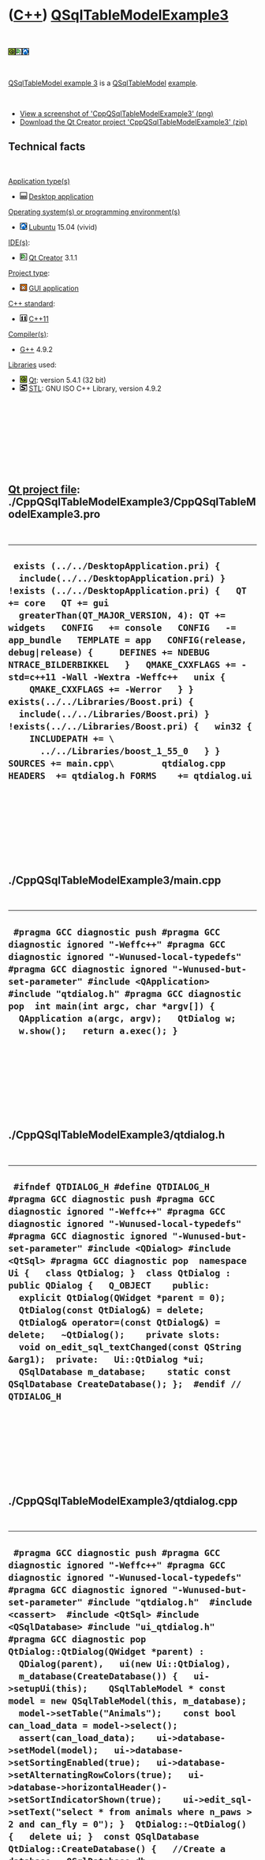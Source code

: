 



 

 

 

 

 

([C++](Cpp.htm)) [QSqlTableModelExample3](CppQSqlTableModelExample3.htm)
========================================================================

 

![Qt](PicQt.png)![Qt
Creator](PicQtCreator.png)![Lubuntu](PicLubuntu.png)

 

[QSqlTableModel example 3](CppQSqlTableModelExample3.htm) is a
[QSqlTableModel](CppQSqlTableModel.htm) [example](CppExample.htm).

 

-   [View a screenshot of
    'CppQSqlTableModelExample3' (png)](CppQSqlTableModelExample3.png)
-   [Download the Qt Creator project
    'CppQSqlTableModelExample3' (zip)](CppQSqlTableModelExample3.zip)

Technical facts
---------------

 

[Application type(s)](CppApplication.htm)

-   ![Desktop](PicDesktop.png) [Desktop
    application](CppDesktopApplication.htm)

[Operating system(s) or programming environment(s)](CppOs.htm)

-   ![Lubuntu](PicLubuntu.png) [Lubuntu](CppLubuntu.htm) 15.04 (vivid)

[IDE(s)](CppIde.htm):

-   ![Qt Creator](PicQtCreator.png) [Qt Creator](CppQtCreator.htm) 3.1.1

[Project type](CppQtProjectType.htm):

-   ![GUI](PicGui.png) [GUI application](CppGuiApplication.htm)

[C++ standard](CppStandard.htm):

-   ![C++11](PicCpp11.png) [C++11](Cpp11.htm)

[Compiler(s)](CppCompiler.htm):

-   [G++](CppGpp.htm) 4.9.2

[Libraries](CppLibrary.htm) used:

-   ![Qt](PicQt.png) [Qt](CppQt.htm): version 5.4.1 (32 bit)
-   ![STL](PicStl.png) [STL](CppStl.htm): GNU ISO C++ Library, version
    4.9.2

 

 

 

 

 

[Qt project file](CppQtProjectFile.htm): ./CppQSqlTableModelExample3/CppQSqlTableModelExample3.pro
--------------------------------------------------------------------------------------------------

 

  -------------------------------------------------------------------------------------------------------------------------------------------------------------------------------------------------------------------------------------------------------------------------------------------------------------------------------------------------------------------------------------------------------------------------------------------------------------------------------------------------------------------------------------------------------------------------------------------------------------------------------------------------------------------------------------------------------------------------------------------------
  ` exists (../../DesktopApplication.pri) {   include(../../DesktopApplication.pri) } !exists (../../DesktopApplication.pri) {   QT += core   QT += gui   greaterThan(QT_MAJOR_VERSION, 4): QT += widgets   CONFIG   += console   CONFIG   -= app_bundle   TEMPLATE = app   CONFIG(release, debug|release) {     DEFINES += NDEBUG NTRACE_BILDERBIKKEL   }   QMAKE_CXXFLAGS += -std=c++11 -Wall -Wextra -Weffc++   unix {     QMAKE_CXXFLAGS += -Werror   } }  exists(../../Libraries/Boost.pri) {   include(../../Libraries/Boost.pri) } !exists(../../Libraries/Boost.pri) {   win32 {     INCLUDEPATH += \       ../../Libraries/boost_1_55_0   } }  SOURCES += main.cpp\         qtdialog.cpp HEADERS  += qtdialog.h FORMS    += qtdialog.ui`
  -------------------------------------------------------------------------------------------------------------------------------------------------------------------------------------------------------------------------------------------------------------------------------------------------------------------------------------------------------------------------------------------------------------------------------------------------------------------------------------------------------------------------------------------------------------------------------------------------------------------------------------------------------------------------------------------------------------------------------------------------

 

 

 

 

 

./CppQSqlTableModelExample3/main.cpp
------------------------------------

 

  -----------------------------------------------------------------------------------------------------------------------------------------------------------------------------------------------------------------------------------------------------------------------------------------------------------------------------------------------------------------------------------------
  ` #pragma GCC diagnostic push #pragma GCC diagnostic ignored "-Weffc++" #pragma GCC diagnostic ignored "-Wunused-local-typedefs" #pragma GCC diagnostic ignored "-Wunused-but-set-parameter" #include <QApplication> #include "qtdialog.h" #pragma GCC diagnostic pop  int main(int argc, char *argv[]) {   QApplication a(argc, argv);   QtDialog w;   w.show();   return a.exec(); }`
  -----------------------------------------------------------------------------------------------------------------------------------------------------------------------------------------------------------------------------------------------------------------------------------------------------------------------------------------------------------------------------------------

 

 

 

 

 

./CppQSqlTableModelExample3/qtdialog.h
--------------------------------------

 

  ----------------------------------------------------------------------------------------------------------------------------------------------------------------------------------------------------------------------------------------------------------------------------------------------------------------------------------------------------------------------------------------------------------------------------------------------------------------------------------------------------------------------------------------------------------------------------------------------------------------------------------------------------------------------------------------------------------------------------------------------------------
  ` #ifndef QTDIALOG_H #define QTDIALOG_H  #pragma GCC diagnostic push #pragma GCC diagnostic ignored "-Weffc++" #pragma GCC diagnostic ignored "-Wunused-local-typedefs" #pragma GCC diagnostic ignored "-Wunused-but-set-parameter" #include <QDialog> #include <QtSql> #pragma GCC diagnostic pop  namespace Ui {   class QtDialog; }  class QtDialog : public QDialog {   Q_OBJECT    public:   explicit QtDialog(QWidget *parent = 0);   QtDialog(const QtDialog&) = delete;   QtDialog& operator=(const QtDialog&) = delete;   ~QtDialog();    private slots:   void on_edit_sql_textChanged(const QString &arg1);  private:   Ui::QtDialog *ui;   QSqlDatabase m_database;    static const QSqlDatabase CreateDatabase(); };  #endif // QTDIALOG_H`
  ----------------------------------------------------------------------------------------------------------------------------------------------------------------------------------------------------------------------------------------------------------------------------------------------------------------------------------------------------------------------------------------------------------------------------------------------------------------------------------------------------------------------------------------------------------------------------------------------------------------------------------------------------------------------------------------------------------------------------------------------------------

 

 

 

 

 

./CppQSqlTableModelExample3/qtdialog.cpp
----------------------------------------

 

  -----------------------------------------------------------------------------------------------------------------------------------------------------------------------------------------------------------------------------------------------------------------------------------------------------------------------------------------------------------------------------------------------------------------------------------------------------------------------------------------------------------------------------------------------------------------------------------------------------------------------------------------------------------------------------------------------------------------------------------------------------------------------------------------------------------------------------------------------------------------------------------------------------------------------------------------------------------------------------------------------------------------------------------------------------------------------------------------------------------------------------------------------------------------------------------------------------------------------------------------------------------------------------------------------------------------------------------------------------------------------------------------------------------------------------------------------------------------------------------------------------------------------------------------------------------------------------------------------------------------------------------------------------------------------------------------------------------------------------------------------------------------------------------------------------------------------------------------------------------------------------------------------------------------------------------------------------------------------------------------------------------------------------------------------------------------------------------------------------------------------------------------------------------------------------------------------------------------------------------------------------------------------------------------------------------------------------------------------------------------------------------------------------------------------------------------------------------------------------------------------------------------------------------------------------------------------------------------------------------------------------------------------------------------------------------------------------------------------------------------------------------------------------------------------------------------------------------------------------------------------------------------------------------------------------------------------------------------------------------------------------------------------------------------------------------------------------------------------------------------------------------------------------------------------------------------------------------------------------------------------------------------------------------------------------------------------
  ` #pragma GCC diagnostic push #pragma GCC diagnostic ignored "-Weffc++" #pragma GCC diagnostic ignored "-Wunused-local-typedefs" #pragma GCC diagnostic ignored "-Wunused-but-set-parameter" #include "qtdialog.h"  #include <cassert>  #include <QtSql> #include <QSqlDatabase> #include "ui_qtdialog.h" #pragma GCC diagnostic pop  QtDialog::QtDialog(QWidget *parent) :   QDialog(parent),   ui(new Ui::QtDialog),   m_database(CreateDatabase()) {   ui->setupUi(this);    QSqlTableModel * const model = new QSqlTableModel(this, m_database);    model->setTable("Animals");    const bool can_load_data = model->select();   assert(can_load_data);    ui->database->setModel(model);   ui->database->setSortingEnabled(true);   ui->database->setAlternatingRowColors(true);   ui->database->horizontalHeader()->setSortIndicatorShown(true);    ui->edit_sql->setText("select * from animals where n_paws > 2 and can_fly = 0"); }  QtDialog::~QtDialog() {   delete ui; }  const QSqlDatabase QtDialog::CreateDatabase() {   //Create a database   QSqlDatabase db = QSqlDatabase::addDatabase("QSQLITE"); //Choose from QSQLITE QODBC3 QODBC   db.setDatabaseName("zoo_database.sqlite");   const bool ok = db.open();   assert(ok);    //Delete the table 'Animals' from a possible previous session   QSqlQuery("DROP TABLE animals");   assert(db.tables().empty() && "There must be zero tables at startup");    //Creata a 'Animals' table   QSqlQuery("CREATE TABLE Animals (name TEXT NOT NULL, \"n_paws\" INT, \"can_fly\")");   assert(db.tables().size() == 1 && "Table Animals must have been created");    //Check that table is empty   {     QSqlQuery query("SELECT * FROM Animals");     //Using QSqlQuery::size is not supported by all drivers, so count the number of rows manually     int size = 0;     while (query.next()) { ++size; }     assert(size == 0 && "Table Animals must be empty directly after its creation");   }    //Insert animals   QSqlQuery("INSERT INTO Animals VALUES (\"Starfish\",5,0)");   QSqlQuery("INSERT INTO Animals VALUES (\"Duck\",2,1)");   QSqlQuery("INSERT INTO Animals VALUES (\"Horse\",4,0)");   QSqlQuery("INSERT INTO Animals VALUES (\"Sponge\",1,0)");    //Check that table is not empty anymore   {     QSqlQuery query("SELECT * FROM Animals");     //Using QSqlQuery::size is not supported by all drivers, so count the number of rows manually     int size = 0;     while (query.next()) { ++size; }     assert(size == 4 && "Table Animals must contain four animals");   }    return db; }  void QtDialog::on_edit_sql_textChanged(const QString &arg1) {   QSqlQuery query(arg1);   ui->selection->clear();    const int n_cols = 3;   ui->selection->setColumnCount(n_cols);   ui->selection->setRowCount(0);    if (!query.isActive()) return;   //Using QSqlQuery::size is not supported by all drivers, so count the number of rows manually   int row = 0;   while (query.next())   {     ui->selection->setRowCount(ui->selection->rowCount() + 1);     for (int col=0; col!=n_cols; ++col)     {       QTableWidgetItem * const item = new QTableWidgetItem;       item->setText(query.value(col).toString());       ui->selection->setItem(row,col,item);     }     ++row;   }   ui->selection->setRowCount(row); }`
  -----------------------------------------------------------------------------------------------------------------------------------------------------------------------------------------------------------------------------------------------------------------------------------------------------------------------------------------------------------------------------------------------------------------------------------------------------------------------------------------------------------------------------------------------------------------------------------------------------------------------------------------------------------------------------------------------------------------------------------------------------------------------------------------------------------------------------------------------------------------------------------------------------------------------------------------------------------------------------------------------------------------------------------------------------------------------------------------------------------------------------------------------------------------------------------------------------------------------------------------------------------------------------------------------------------------------------------------------------------------------------------------------------------------------------------------------------------------------------------------------------------------------------------------------------------------------------------------------------------------------------------------------------------------------------------------------------------------------------------------------------------------------------------------------------------------------------------------------------------------------------------------------------------------------------------------------------------------------------------------------------------------------------------------------------------------------------------------------------------------------------------------------------------------------------------------------------------------------------------------------------------------------------------------------------------------------------------------------------------------------------------------------------------------------------------------------------------------------------------------------------------------------------------------------------------------------------------------------------------------------------------------------------------------------------------------------------------------------------------------------------------------------------------------------------------------------------------------------------------------------------------------------------------------------------------------------------------------------------------------------------------------------------------------------------------------------------------------------------------------------------------------------------------------------------------------------------------------------------------------------------------------------------------------------------------------------

 

 

 

 

 





 

[![Valid XHTML 1.0 Strict](valid-xhtml10.png){width="88"
height="31"}](http://validator.w3.org/check?uri=referer)

This page has been created by the [tool](Tools.htm)
[CodeToHtml](ToolCodeToHtml.htm)
